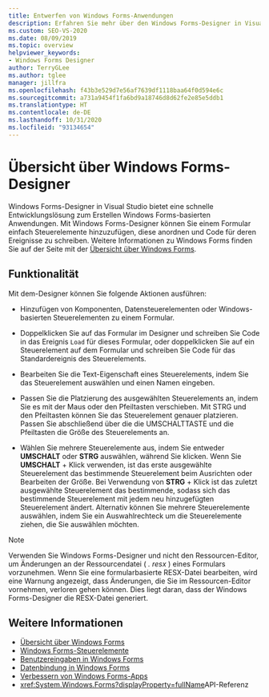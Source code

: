 ```yaml
---
title: Entwerfen von Windows Forms-Anwendungen
description: Erfahren Sie mehr über den Windows Forms-Designer in Visual Studio, der eine schnelle Entwicklungslösung zum Erstellen Windows Forms-basierter Anwendungen bietet.
ms.custom: SEO-VS-2020
ms.date: 08/09/2019
ms.topic: overview
helpviewer_keywords:
- Windows Forms Designer
author: TerryGLee
ms.author: tglee
manager: jillfra
ms.openlocfilehash: f43b3e529d7e56af7639df1118baa64f0d594e6c
ms.sourcegitcommit: a731a9454f1fa6bd9a18746d8d62fe2e85e5ddb1
ms.translationtype: HT
ms.contentlocale: de-DE
ms.lasthandoff: 10/31/2020
ms.locfileid: "93134654"
---
```

# <a name="windows-forms-designer-overview"></a>Übersicht über Windows Forms-Designer

Windows Forms-Designer in Visual Studio bietet eine schnelle Entwicklungslösung zum Erstellen Windows Forms-basierten Anwendungen. Mit Windows Forms-Designer können Sie einem Formular einfach Steuerelemente hinzuzufügen, diese anordnen und Code für deren Ereignisse zu schreiben. Weitere Informationen zu Windows Forms finden Sie auf der Seite mit der [Übersicht über Windows Forms](/dotnet/framework/winforms/windows-forms-overview).

## <a name="functionality"></a>Funktionalität

Mit dem-Designer können Sie folgende Aktionen ausführen:

- Hinzufügen von Komponenten, Datensteuerelementen oder Windows-basierten Steuerelementen zu einem Formular.

- Doppelklicken Sie auf das Formular im Designer und schreiben Sie Code in das Ereignis `Load` für dieses Formular, oder doppelklicken Sie auf ein Steuerelement auf dem Formular und schreiben Sie Code für das Standardereignis des Steuerelements.

- Bearbeiten Sie die Text-Eigenschaft eines Steuerelements, indem Sie das Steuerelement auswählen und einen Namen eingeben.

- Passen Sie die Platzierung des ausgewählten Steuerelements an, indem Sie es mit der Maus oder den Pfeiltasten verschieben. Mit STRG und den Pfeiltasten können Sie das Steuerelement genauer platzieren. Passen Sie abschließend über die die UMSCHALTTASTE und die Pfeiltasten die Größe des Steuerelements an.

- Wählen Sie mehrere Steuerelemente aus, indem Sie entweder **UMSCHALT** oder **STRG** auswählen, während Sie klicken. Wenn Sie **UMSCHALT** + Klick verwenden, ist das erste ausgewählte Steuerelement das bestimmende Steuerelement beim Ausrichten oder Bearbeiten der Größe. Bei Verwendung von **STRG** + Klick ist das zuletzt ausgewählte Steuerelement das bestimmende, sodass sich das bestimmende Steuerelement mit jedem neu hinzugefügten Steuerelement ändert. Alternativ können Sie mehrere Steuerelemente auswählen, indem Sie ein Auswahlrechteck um die Steuerelemente ziehen, die Sie auswählen möchten.

> [!NOTE]
> Verwenden Sie Windows Forms-Designer und nicht den Ressourcen-Editor, um Änderungen an der Ressourcendatei ( *. resx* ) eines Formulars vorzunehmen. Wenn Sie eine formularbasierte RESX-Datei bearbeiten, wird eine Warnung angezeigt, dass Änderungen, die Sie im Ressourcen-Editor vornehmen, verloren gehen können. Dies liegt daran, dass der Windows Forms-Designer die RESX-Datei generiert.

## <a name="see-also"></a>Weitere Informationen

- [Übersicht über Windows Forms](/dotnet/framework/winforms/windows-forms-overview)
- [Windows Forms-Steuerelemente](/dotnet/framework/winforms/controls/)
- [Benutzereingaben in Windows Forms](/dotnet/framework/winforms/user-input-in-windows-forms)
- [Datenbindung in Windows Forms](/dotnet/framework/winforms/windows-forms-data-binding)
- [Verbessern von Windows Forms-Apps](/dotnet/framework/winforms/advanced/)
- <xref:System.Windows.Forms?displayProperty=fullName>API-Referenz
